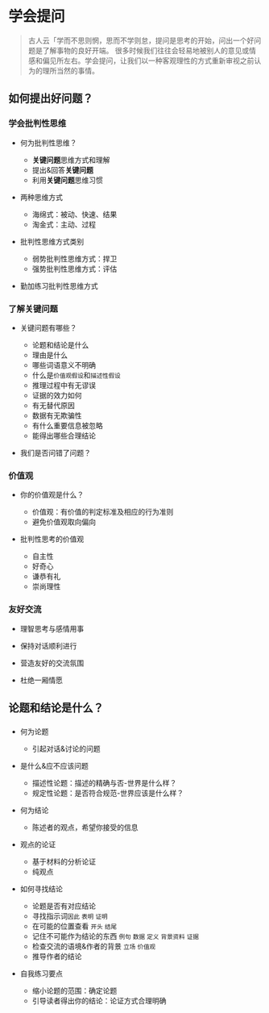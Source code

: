 # 学会提问

> 古人云「学而不思则惘，思而不学则怠，提问是思考的开始，问出一个好问题是了解事物的良好开端。
很多时候我们往往会轻易地被别人的意见或情感和偏见所左右。学会提问，让我们以一种客观理性的方式重新审视之前认为的理所当然的事情。

## 如何提出好问题？

### 学会批判性思维

+ 何为批判性思维？
	- **关键问题**思维方式和理解
	- 提出&回答**关键问题**
	- 利用**关键问题**思维习惯

+ 两种思维方式
	- 海绵式：被动、快速、结果
	- 淘金式：主动、过程

+ 批判性思维方式类别
	- 弱势批判性思维方式：捍卫
	- 强势批判性思维方式：评估

+ 勤加练习批判性思维方式

### 了解关键问题

+ 关键问题有哪些？
	- 论题和结论是什么
	- 理由是什么
	- 哪些词语意义不明确
	- 什么是`价值观假设`和`描述性假设`
	- 推理过程中有无谬误
	- 证据的效力如何
	- 有无替代原因
	- 数据有无欺骗性	
	- 有什么重要信息被忽略
	- 能得出哪些合理结论

+ 我们是否问错了问题？

### 价值观

+ 你的价值观是什么？
	- 价值观：有价值的判定标准及相应的行为准则
	- 避免价值观取向偏向

+ 批判性思考的价值观
	- 自主性
	- 好奇心
	- 谦恭有礼
	- 崇尚理性

### 友好交流

+ 理智思考与感情用事

+ 保持对话顺利进行

+ 营造友好的交流氛围

+ 杜绝一厢情愿

## 论题和结论是什么？

### 

+ 何为论题
	- 引起对话&讨论的问题

+ 是什么&应不应该问题
	- 描述性论题：描述的精确与否-世界是什么样？
	- 规定性论题：是否符合规范-世界应该是什么样？

+ 何为结论
	- 陈述者的观点，希望你接受的信息

+ 观点的论证
	- 基于材料的分析论证
	- 纯观点 

+ 如何寻找结论
	- 论题是否有对应结论
	- 寻找指示词`因此` `表明` `证明`
	- 在可能的位置查看 `开头` `结尾` 
	- 记住不可能作为结论的东西 `例句` `数据` `定义` `背景资料` `证据` 
	- 检查交流的语境&作者的背景 `立场` `价值观`  
	- 推导作者的结论

+ 自我练习要点
	- 缩小论题的范围：确定论题
	- 引导读者得出你的结论：论证方式合理明确



